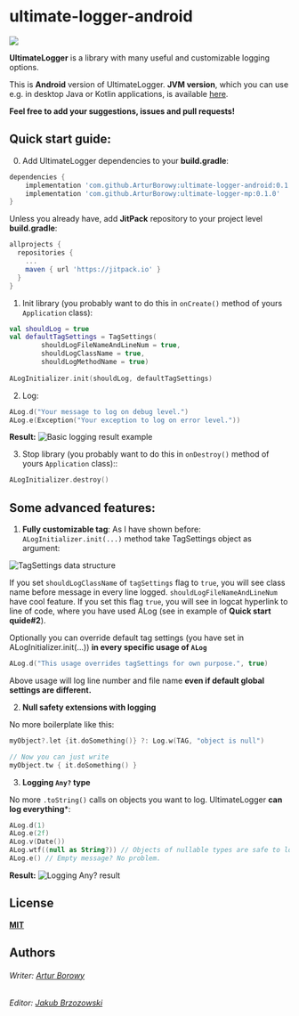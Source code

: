 # ultimate-logger-android
[![](https://jitpack.io/v/ArturBorowy/ultimate-logger-android.svg)](https://jitpack.io/#ArturBorowy/ultimate-logger-android)

**UltimateLogger** is a library with many useful and customizable logging options.

This is **Android** version of UltimateLogger. **JVM version**, which you can use e.g. in desktop Java or Kotlin applications, is available [here](https://github.com/ArturBorowy/ultimate-logger-jvm).

**Feel free to add your suggestions, issues and pull requests!**

## Quick start guide:

0. Add UltimateLogger dependencies to your **build.gradle**:
```groovy
dependencies {
    implementation 'com.github.ArturBorowy:ultimate-logger-android:0.1.0'
    implementation 'com.github.ArturBorowy:ultimate-logger-mp:0.1.0'
}
```

Unless you already have, add **JitPack** repository to your project level **build.gradle**:

```groovy
allprojects {
  repositories {
    ...
    maven { url 'https://jitpack.io' }
  }
}
```

1. Init library (you probably want to do this in `onCreate()` method of yours `Application` class):

```kotlin
val shouldLog = true
val defaultTagSettings = TagSettings(
        shouldLogFileNameAndLineNum = true,
        shouldLogClassName = true,
        shouldLogMethodName = true)
        
ALogInitializer.init(shouldLog, defaultTagSettings)
```

2. Log:
```kotlin
ALog.d("Your message to log on debug level.")
ALog.e(Exception("Your exception to log on error level."))
```
**Result:**
![Basic logging result example](https://i.imgur.com/bWgqjhf.png)

3. Stop library (you probably want to do this in `onDestroy()` method of yours `Application` class)::
```kotlin
ALogInitializer.destroy()
```

## Some advanced features:
1. **Fully customizable tag**:
As I have shown before: `ALogInitializer.init(...)` method take TagSettings object as argument:

![TagSettings data structure](https://i.imgur.com/oARBKaw.png)

If you set `shouldLogClassName` of `tagSettings` flag to `true`, you will see class name before message in every line logged. `shouldLogFileNameAndLineNum` have cool feature. If you set this flag `true`, you will see in logcat hyperlink to line of code, where you have used ALog (see in example of **Quick start quide#2**).

Optionally you can override default tag settings (you have set in ALogInitializer.init(...)) **in every specific usage of `ALog`**

```kotlin
ALog.d("This usage overrides tagSettings for own purpose.", true)
```
Above usage will log line number and file name **even if default global settings are different.**

2. **Null safety extensions with logging**

No more boilerplate like this:
```kotlin
myObject?.let {it.doSomething()} ?: Log.w(TAG, "object is null")

// Now you can just write
myObject.tw { it.doSomething() }
```

3. **Logging `Any?` type**

No more `.toString()` calls on objects you want to log. UltimateLogger **can log everything***:

```kotlin
ALog.d(1)
ALog.e(2f)
ALog.v(Date())
ALog.wtf((null as String?)) // Objects of nullable types are safe to log!
ALog.e() // Empty message? No problem.
```
**Result:**
![Logging Any? result](https://i.imgur.com/xpnUtFX.png)

## License

**[MIT](LICENSE)**
  
## Authors
  
###### Writer: [Artur Borowy](https://github.com/ArturBorowy)
###### Editor: [Jakub Brzozowski](https://github.com/KubaB)
